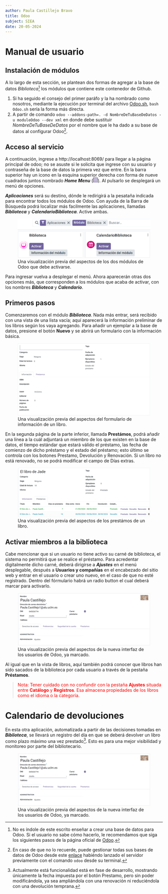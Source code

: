 ```yaml
---
author: Paula Castillejo Bravo
title: Odoo
subject: SIEA	
date: 20-05-2024
---
```


# Manual de usuario
## Instalación de módulos
A lo largo de esta sección, se plantean dos formas de agregar a la base de datos *Biblioteca*[^1] los módulos que contiene este contenedor de Github. 

1. Si ha seguido el consejo del primer paráfo y la ha nombrado como nosotros, mediante la ejecución por terminal del archivo [Odoo.sh](Odoo.sh), `bash Odoo.sh` sería la forma más directa. 
2. A partir de comando `odoo --addons-path=. -d NombreDeTuBaseDeDatos -u moduleOdoo --dev xml` en donde debe sustituir *NombreDeTuBaseDeDatos* por el nombre que le ha dado a su base de datos al configurar Odoo[^2].  

## Acceso al servicio
A continuación, ingrese a http://localhost:8069/ para llegar a la página principal de odoo; no se asuste si le solicita que ingrese con su usuario y contraseña de la base de datos la primera vez que entre. En la barra superior hay un icono en la esquina superior derecha con forma de nueve cuadrados juntos nombrado ***Home Menu*** (<img src="images/Menu.png" width="15" height="15">). Al pulsarlo se desplegará un menú de opciones.  

***Aplicaciones*** será su destino, dónde le redirigirá a la pesataña indicada para encontrar todos los módulos de Odoo. Con ayuda de la Barra de Búsqueda podrá localizar más facilmente las aplicaciones, llamadas ***Biblioteca*** y ***CalendarioBiblioteca***. Active ambas.

<figure>
    <img src="images/Modulos.png">
    <figcaption>Una visualización previa del aspectos de los dos módulos de Odoo que debe activarse.</figcaption>
</figure>

Para ingresar vuelva a desplegar el menú. Ahora aparecerán otras dos opciones más, que corresponden a los módulos que acaba de activar, con los nombres ***Biblioteca*** y ***Calendario***.

## Primeros pasos
Comenzaremos con el módulo ***Biblioteca***. Nada más entrar, será recibido con una vista de una lista vacía; aquí aparecerá la información preliminar de los libros según los vaya agregando. Para añadir un ejemplar a la base de datos, presione el botón **Nuevo** y se abrirá un formulario con la información básica.

<figure>
    <img src="images/LibrosFormulario.png">
    <figcaption>Una visualización previa del aspectos del formulario de información de un libro.</figcaption>
</figure>

En la segunda página de la parte inferior, llamada **Prestámos**, podrá añadir una línea a la cuál adjuntará un miembro de los que existen en la base de datos, el tiempo estándar que estará válido el préstamo, las fecha de comienzo de dicho préstamo y el estado del préstamo; esto último se controla con los botones Prestamo, Devolución y Renovación. Si un libro no está renovado, no se podrá modificar el campo de Días extras.

<figure>
    <img src="images/LibrosPrestamo.png">
    <figcaption>Una visualización previa del aspectos de los prestámos de un libro.</figcaption>
</figure>

## Activar miembros a la biblioteca
Cabe mencionar que si un usuario no tiene activo su carné de biblioteca, el sistema no permitirá que se realice el préstamo. Para acredentar digitalmente dicho carné, deberá dirigirse a ***Ajustes*** en el menú desplegable, después a **Usuarios y compañías** en el encabezado del sitio web y entrar en el usuario o crear uno nuevo, en el caso de que no esté registrado. Dentro del fórmulario habrá un radio button el cual deberá marcar para activarlo.

<figure>
    <img src="images/UsuariosFormulario.png">
    <figcaption>Una visualización previa del aspectos de la nueva interfaz de los usuarios de Odoo, ya marcado.</figcaption>
</figure>

Al igual que en la vista de libros, aquí también podrá conocer que libros han sido sacados de la biblioteca por cada usuario a través de la pestaña **Préstamos**.

> <font color="red">Nota: Tener cuidado con no confundir con la pestaña **Ajustes** situada entre **Catálogo** y **Registros**. Esa almacena propiedades de los libros como el idioma o la categoría.</font>

# Calendario de devoluciones
En esta otra aplicación, automatizada a partir de las decisiones tomadas en ***Biblioteca***, se llevará un registro del día en que se deberá devolver un libro como plazo máximo una vez prestado[^3]. Esto es para una mejor visibilidad y monitoreo por parte del bibliotecario.

<figure>
    <img src="images/UsuariosFormulario.png">
    <figcaption>Una visualización previa del aspectos de la nueva interfaz de los usuarios de Odoo, ya marcado.</figcaption>
</figure>

[^1]: No es índole de este escrito enseñar a crear una base de datos para Odoo. Si el usuario no sabe cómo hacerlo, le recomendamos que siga los siguientes pasos de la página oficial de [Odoo](https://www.odoo.com/documentation/17.0/es/administration/on_premise/source.html).
[^2]: En caso de que no lo recuerde, puede gestionar todas sus bases de datos de Odoo desde este [enlace](http://localhost:8069/web/database/manager) habiéndo lanzado el servidor previamente con el comando `odoo` desde su terminal.
[^3]: Actualmente está funcionalidad está en fase de desarrollo, mostrando únicamente la fecha impuesta por el botón Prestamo, pero sin poder modificándola, ya sea ampliándola con una renovación ni reduciéndola con una devolución temprana.
